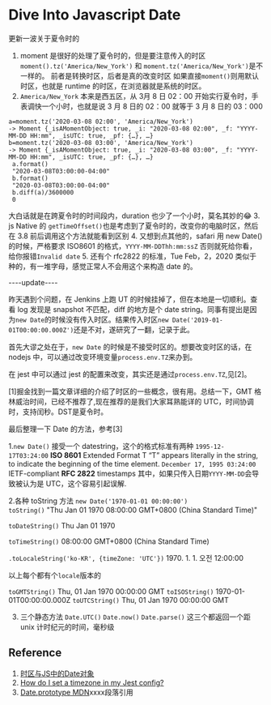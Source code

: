 # Dive Into Javascript Date

更新一波关于夏令时的

1. moment 是很好的处理了夏令时的，但是要注意传入的时区
`moment().tz('America/New_York')`
和
`moment.tz('America/New_York')`是不一样的。
前者是转换时区，后者是真的改变时区
如果直接`moment()`则用默认时区，也就是 runtime 的时区，在浏览器就是系统的时区。
2. `America/New_York` 本来是西五区，从 3月 8 日 02：00 开始实行夏令时，手表调快一个小时，也就是说 3 月 8 日的 02：00 就等于 3 月 8 日的 03：000

```
a=moment.tz('2020-03-08 02:00', 'America/New_York')
-> Moment {_isAMomentObject: true, _i: "2020-03-08 02:00", _f: "YYYY-MM-DD HH:mm", _isUTC: true, _pf: {…}, …}
b=moment.tz('2020-03-08 03:00', 'America/New_York')
-> Moment {_isAMomentObject: true, _i: "2020-03-08 03:00", _f: "YYYY-MM-DD HH:mm", _isUTC: true, _pf: {…}, …}
 a.format()
 "2020-03-08T03:00:00-04:00"
 b.format()
 "2020-03-08T03:00:00-04:00"
 b.diff(a)/3600000
 0
```
大白话就是在跨夏令时的时间段内，duration 也少了一个小时，莫名其妙的😂
3. js Native 的 `getTimeOffset()`也是考虑到了夏令时的，改变你的电脑时区，然后在 3.8 前后调用这个方法就能看到区别
4. 又想到点其他的，safari 用 new Date()的时候，严格要求 ISO8601 的格式，`YYYY-MM-DDThh:mm:ssZ` 否则就死给你看，给你报错`Invalid date` 
5. 还有个 rfc2822 的标准，Tue Feb，2，2020 类似于种的，有一堆字母，感觉正常人不会用这个来构造 date 的。

----update----

昨天遇到个问题，在 Jenkins 上跑 UT 的时候挂掉了，但在本地是一切顺利。查看 log 发现是 snapshot 不匹配，diff 的地方是个 date string。同事有提出是因为`new Date`的时候没有传入时区。结果传入时区`new Date('2019-01-01T00:00:00.000Z')`还是不对，遂研究了一翻，记录于此。

首先大谬之处在于，`new Date` 的时候是不接受时区的。想要改变时区的话，在 nodejs 中，可以通过改变环境变量`process.env.TZ`来办到。

在 jest 中可以通过 jest 的配置来改变，其实还是通过`process.env.TZ`,见[2]。

[1]掘金找到一篇文章详细的介绍了时区的一些概念，很有用。总结一下，GMT 格林威治时间，已经不推荐了,现在推荐的是我们大家耳熟能详的 UTC，时间协调时，支持闰秒。DST是夏令时。

最后整理一下 Date 的方法，参考[3]    

1.`new Date()` 接受一个 datestring，这个的格式标准有两种
`1995-12-17T03:24:00` **ISO 8601** Extended Format
T “T” appears literally in the string, to indicate the beginning of the time element.
`December 17, 1995 03:24:00` IETF-compliant **RFC 2822** timestamps 
其中，如果只传入日期`YYYY-MM-DD`会导致被认为是 UTC，这个容易引起误解.   

2.各种 toString 方法
`new Date('1970-01-01 00:00:00')`    
`toString()` "Thu Jan 01 1970 08:00:00 GMT+0800 (China Standard Time)"  
  
`toDateString()` Thu Jan 01 1970    

`toTimeString()` 08:00:00 GMT+0800 (China Standard Time)    

`.toLocaleString('ko-KR', {timeZone: 'UTC'})`  1970. 1. 1. 오전 12:00:00    

以上每个都有个`locale`版本的  
 
`toGMTString()` Thu, 01 Jan 1970 00:00:00 GMT
`toISOString()` 1970-01-01T00:00:00.000Z
`toUTCString()` Thu, 01 Jan 1970 00:00:00 GMT

3. 三个静态方法
`Date.UTC()`
`Date.now()`
`Date.parse()`
这三个都返回一个距 unix 计时纪元的时间，毫秒级

## Reference
1. [时区与JS中的Date对象
](https://juejin.im/post/5d23ef766fb9a07ea5681378)
2. [How do I set a timezone in my Jest config?](https://stackoverflow.com/questions/56261381/how-do-i-set-a-timezone-in-my-jest-config)
3. [Date.prototype MDN](https://developer.mozilla.org/en-US/docs/Web/JavaScript/Reference/Global_Objects/Date/toLocaleString)xxxx段落引用
